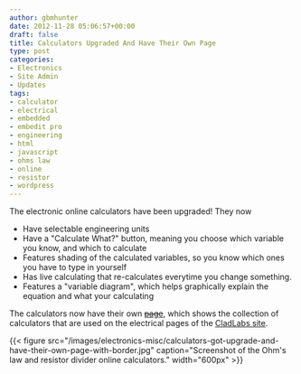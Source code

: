 ```yaml
---
author: gbmhunter
date: 2012-11-28 05:06:57+00:00
draft: false
title: Calculators Upgraded And Have Their Own Page
type: post
categories:
- Electronics
- Site Admin
- Updates
tags:
- calculator
- electrical
- embedded
- embedit pro
- engineering
- html
- javascript
- ohms law
- online
- resistor
- wordpress
---
```


The electronic online calculators have been upgraded! They now

* Have selectable engineering units
* Have a "Calculate What?" button, meaning you choose which variable you know, and which to calculate
* Features shading of the calculated variables, so you know which ones you have to type in yourself
* Has live calculating that re-calculates everytime you change something.
* Features a "variable diagram", which helps graphically explain the equation and what your calculating

The calculators now have their own ~~[page](/electronics/general/online-calculators)~~, which shows the collection of calculators that are used on the electrical pages of the [CladLabs site](http://www.blog.mbedded.ninja).

{{< figure src="/images/electronics-misc/calculators-got-upgrade-and-have-their-own-page-with-border.jpg" caption="Screenshot of the Ohm's law and resistor divider online calculators."  width="600px" >}}
